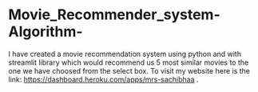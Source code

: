 # Movie_Recommender_system-Algorithm-
I have created a movie recommendation system using python and with streamlit library which would recommend us 5 most similar movies to the one we have choosed from the select box. To visit my website here is the link: https://dashboard.heroku.com/apps/mrs-sachibhaa .
